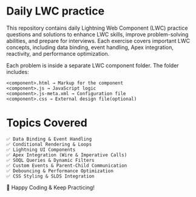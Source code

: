 # Daily LWC practice
This repository contains daily Lightning Web Component (LWC) practice questions and solutions to enhance LWC skills, improve problem-solving abilities, and prepare for interviews. Each exercise covers important LWC concepts, including data binding, event handling, Apex integration, reactivity, and performance optimization.

Each problem is inside a separate LWC component folder. The folder includes:

    <component>.html → Markup for the component
    <component>.js → JavaScript logic
    <component>.js-meta.xml → Configuration file
    <component>.css → External design file(optional)

# Topics Covered
    ✅ Data Binding & Event Handling
    ✅ Conditional Rendering & Loops
    ✅ Lightning UI Components
    ✅ Apex Integration (Wire & Imperative Calls)
    ✅ SOQL Queries & Dynamic Filters
    ✅ Custom Events & Parent-Child Communication
    ✅ Debouncing & Performance Optimization
    ✅ CSS Styling & SLDS Integration


🚀 Happy Coding & Keep Practicing!
